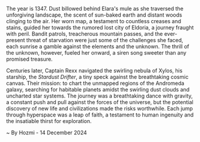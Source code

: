 
The year is 1347.  Dust billowed behind Elara's mule as she traversed the unforgiving landscape, the scent of sun-baked earth and distant woods clinging to the air.  Her worn map, a testament to countless creases and stains, guided her towards the rumored lost city of Eldoria, a journey fraught with peril. Bandit patrols, treacherous mountain passes, and the ever-present threat of starvation were just some of the challenges she faced, each sunrise a gamble against the elements and the unknown.  The thrill of the unknown, however, fueled her onward, a siren song sweeter than any promised treasure.

Centuries later, Captain Rexx navigated the swirling nebula of Xylos, his starship, the *Stardust Drifter*, a tiny speck against the breathtaking cosmic canvas.  Their mission: to chart the unmapped regions of the Andromeda galaxy, searching for habitable planets amidst the swirling dust clouds and uncharted star systems.  The journey was a breathtaking dance with gravity, a constant push and pull against the forces of the universe, but the potential discovery of new life and civilizations made the risks worthwhile. Each jump through hyperspace was a leap of faith, a testament to human ingenuity and the insatiable thirst for exploration.

~ By Hozmi - 14 December 2024
